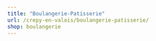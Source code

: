 ```yaml
---
title: "Boulangerie-Patisserie"
url: /crepy-en-valois/boulangerie-patisserie/
shop: boulangerie
---
```

